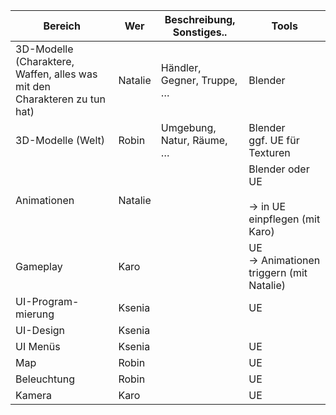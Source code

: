 
| Bereich                                                                   | Wer     | Beschreibung, Sonstiges..  | Tools                                                |
| ------------------------------------------------------------------------- | ------- | -------------------------- | ---------------------------------------------------- |
| 3D-Modelle (Charaktere, Waffen, alles was mit den Charakteren zu tun hat) | Natalie | Händler, Gegner, Truppe, … | Blender                                              |
| 3D-Modelle (Welt)                                                         | Robin   | Umgebung, Natur, Räume, …  | Blender  <br>ggf. UE für Texturen                    |
| Animationen                                                               | Natalie |                            | Blender oder UE<br><br>→ in UE einpflegen (mit Karo) |
| Gameplay                                                                  | Karo    |                            | UE  <br>→ Animationen triggern (mit Natalie)         |
| UI-Program-mierung                                                        | Ksenia  |                            | UE                                                   |
| UI-Design                                                                 | Ksenia  |                            |                                                      |
| UI Menüs                                                                  | Ksenia  |                            | UE                                                   |
| Map                                                                       | Robin   |                            | UE                                                   |
| Beleuchtung                                                               | Robin   |                            | UE                                                   |
| Kamera                                                                    | Karo    |                            | UE                                                   |

